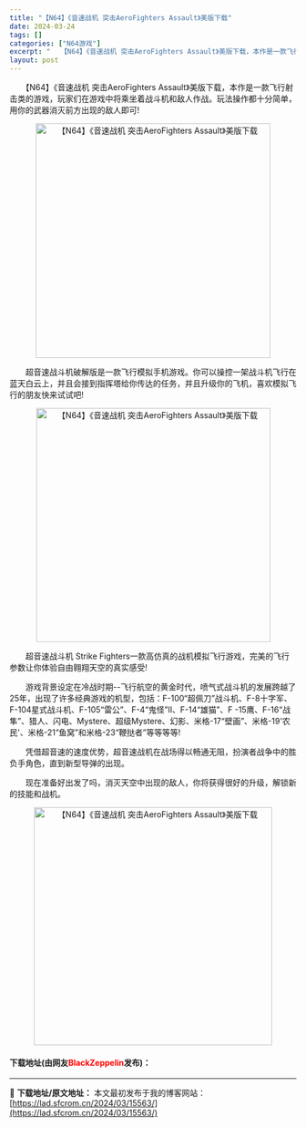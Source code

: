 ```yaml
---
title: "【N64】《音速战机 突击AeroFighters Assault》美版下载"
date: 2024-03-24
tags: []
categories: ["N64游戏"]
excerpt: "　　【N64】《音速战机 突击AeroFighters Assault》美版下载，本作是一款飞行射击类的游戏，玩家们在游戏中将乘坐着战斗机和敌人作战。玩法操作都十分简单，用你的武器消灭前方出现的敌人即可! 　　超音速战斗机破解版是一款飞行模拟手机游戏。你可以操控一架战斗机飞行在蓝天白云上，并且会接到&hellip;"
layout: post
---
```


 <p>　　【N64】《音速战机 突击AeroFighters Assault》美版下载，本作是一款飞行射击类的游戏，玩家们在游戏中将乘坐着战斗机和敌人作战。玩法操作都十分简单，用你的武器消灭前方出现的敌人即可!</p> <p align="center"><img align="" border="0" src="https://lad.sfcrom.cn/wp-content/uploads/2024/03/20240324_660036a2e1f8d.png" width="412" alt="【N64】《音速战机 突击AeroFighters Assault》美版下载" /></p> <p>　　超音速战斗机破解版是一款飞行模拟手机游戏。你可以操控一架战斗机飞行在蓝天白云上，并且会接到指挥塔给你传达的任务，并且升级你的飞机，喜欢模拟飞行的朋友快来试试吧!</p> <p align="center"><img align="" border="0" src="https://lad.sfcrom.cn/wp-content/uploads/2024/03/20240324_660036a3788d9.png" width="411" alt="【N64】《音速战机 突击AeroFighters Assault》美版下载" /></p> <p>　　超音速战斗机 Strike Fighters一款高仿真的战机模拟飞行游戏，完美的飞行参数让你体验自由翱翔天空的真实感受!</p> <p>　　游戏背景设定在冷战时期--飞行航空的黄金时代，喷气式战斗机的发展跨越了25年，出现了许多经典游戏的机型，包括：F-100&ldquo;超佩刀&rdquo;战斗机、F-8十字军、F-104星式战斗机、F-105&ldquo;雷公&rdquo;、F-4&ldquo;鬼怪&rdquo;II、F-14&ldquo;雄猫&rdquo;、F -15鹰、F-16&ldquo;战隼&rdquo;、猎人、闪电、Mystere、超级Mystere、幻影、米格-17&ldquo;壁画&rdquo;、米格-19&#39;农民&#39;、米格-21&ldquo;鱼窝&rdquo;和米格-23&ldquo;鞭挞者&rdquo;等等等等!</p> <p>　　凭借超音速的速度优势，超音速战机在战场得以畅通无阻，扮演者战争中的胜负手角色，直到新型导弹的出现。</p> <p>　　现在准备好出发了吗，消灭天空中出现的敌人，你将获得很好的升级，解锁新的技能和战机。</p> <p align="center"><img align="" border="0" src="https://lad.sfcrom.cn/wp-content/uploads/2024/03/20240324_660036a410999.png" width="418" alt="【N64】《音速战机 突击AeroFighters Assault》美版下载" /></p> <p><h4>下载地址(由网友<font color="red">BlackZeppelin</font>发布)：</h4></p> 

---
📖 **下载地址/原文地址：** 本文最初发布于我的博客网站：[https://lad.sfcrom.cn/2024/03/15563/](https://lad.sfcrom.cn/2024/03/15563/)
